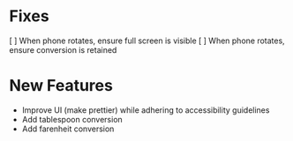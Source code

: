 # Fixes
[ ] When phone rotates, ensure full screen is visible
[ ] When phone rotates, ensure conversion is retained

# New Features
+ Improve UI (make prettier) while adhering to accessibility guidelines
+ Add tablespoon conversion
+ Add farenheit conversion